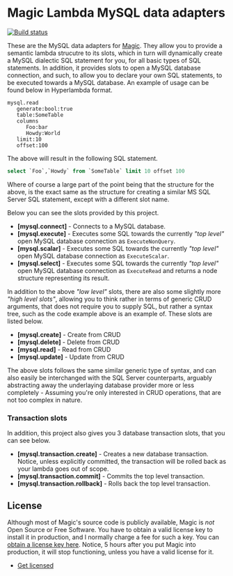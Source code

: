 
# Magic Lambda MySQL data adapters

[![Build status](https://travis-ci.org/polterguy/magic.lambda.mysql.svg?master)](https://travis-ci.org/polterguy/magic.lambda.mysql)

These are the MySQL data adapters for [Magic](https://github.com/polterguy/magic). They allow you to provide a semantic lambda strucutre
to its slots, which in turn will dynamically create a MySQL dialectic SQL statement for you, for all basic types of SQL statements.
In addition, it provides slots to open a MySQL database connection, and such, to allow you to declare your own SQL statements, to
be executed towards a MySQL database. An example of usage can be found below in Hyperlambda format.

```
mysql.read
   generate:bool:true
   table:SomeTable
   columns
      Foo:bar
      Howdy:World
   limit:10
   offset:100
```

The above will result in the following SQL statement.

```sql
select `Foo`,`Howdy` from `SomeTable` limit 10 offset 100
```

Where of course a large part of the point being that the structure for the above, is the exact same as the structure
for creating a similar MS SQL Server SQL statement, except with a different slot name.

Below you can see the slots provided by this project.

* __[mysql.connect]__ - Connects to a MySQL database.
* __[mysql.execute]__ - Executes some SQL towards the currently _"top level"_ open MySQL database connection as `ExecuteNonQuery`.
* __[mysql.scalar]__ - Executes some SQL towards the currently _"top level"_ open MySQL database connection as `ExecuteScalar`.
* __[mysql.select]__ - Executes some SQL towards the currently _"top level"_ open MySQL database connection as `ExecuteRead` and returns a node structure representing its result.

In addition to the above _"low level"_ slots, there are also some slightly more _"high level slots"_, allowing you to think rather in terms 
of generic CRUD arguments, that does not require you to supply SQL, but rather a syntax tree, such as the code example above is an example of.
These slots are listed below.

* __[mysql.create]__ - Create from CRUD
* __[mysql.delete]__ - Delete from CRUD
* __[mysql.read]__ - Read from CRUD
* __[mysql.update]__ - Update from CRUD

The above slots follows the same similar generic type of syntax, and can also easily be interchanged with the SQL Server counterparts,
arguably abstracting away the underlaying database provider more or less completely - Assuming you're only interested in CRUD
operations, that are not too complex in nature.

### Transaction slots

In addition, this project also gives you 3 database transaction slots, that you can see below.

* __[mysql.transaction.create]__ - Creates a new database transaction. Notice, unless explicitly committed, the transaction will be rolled back as your lambda goes out of scope.
* __[mysql.transaction.commit]__ - Commits the top level transaction.
* __[mysql.transaction.rollback]__ - Rolls back the top level transaction.

## License

Although most of Magic's source code is publicly available, Magic is _not_ Open Source or Free Software.
You have to obtain a valid license key to install it in production, and I normally charge a fee for such a
key. You can [obtain a license key here](https://gaiasoul.com/license-magic/).
Notice, 5 hours after you put Magic into production, it will stop functioning, unless you have a valid
license for it.

* [Get licensed](https://gaiasoul.com/license-magic/)
